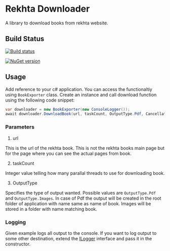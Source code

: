 # Rekhta Downloader

A library to download books from rekhta website.

## Build Status

[![Build status](https://ci.appveyor.com/api/projects/status/j6psbb2mlycchsl7/branch/master?svg=true)](https://ci.appveyor.com/project/umerfaruk/rekhtadownloader)

[![NuGet version](https://img.shields.io/nuget/v/RekhtaDownloader.svg)](https://www.nuget.org/packages/RekhtaDownloader/)


## Usage

Add reference to your c# application. You can access the functionaltiy using `BookExporter` class. Create an instance and call download function using the following code snippet:

``` c#
var downloader = new BookExporter(new ConsoleLogger());
await downloader.DownloadBook(url, taskCount, OutputType.Pdf, CancellationToken.None);

```

### Parameters

1. url

This is the url of the rekhta book. This is not the rekhta books main page but for the page where you can see the actual pages from book.

2. taskCount

Integer value telling how many parallal threads to use for downloading book.

3. OutputType

Specifies the type of output wanted. Possible values are `OutputType.Pdf` and `OutputType.Images`. In case of Pdf the output will be created in the root folder of application with name same as name of book. Images will be stored in a folder with name matching book.


### Logging

Given example logs all output to the console. If you want to log output to some other destination, extend the [ILogger](src/RekhtaDownloader/ILogger.cs) interface and pass it in the constructor. 
